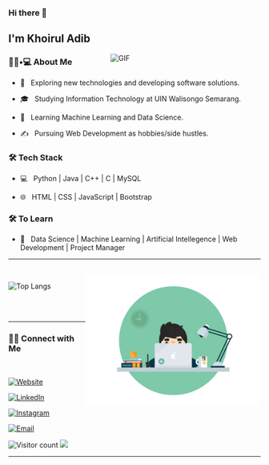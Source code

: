 ### Hi there 👋<h2> I'm Khoirul Adib</h2>
<img align="right" alt="GIF" src="https://encrypted-tbn0.gstatic.com/images?q=tbn:ANd9GcRqTaIKxD1tUKD834FjOxOxQiJr-vm_2PVheprzsOyrjLyeE3kswDO0cWXit6-GEAeu6LA&usqp=CAU" width="300"/>

<h3> 👨🏻•💻 About Me </h3>



- 🤔 &nbsp; Exploring new technologies and developing software solutions.

- 🎓 &nbsp; Studying Information Technology at UIN Walisongo Semarang.

- 🌱 &nbsp; Learning Machine Learning and Data Science.

- ✍️ &nbsp; Pursuing Web Development as hobbies/side hustles.



<h3>🛠 Tech Stack</h3>



- 💻 &nbsp; Python | Java | C++ | C | MySQL

- 🌐 &nbsp; HTML | CSS | JavaScript | Bootstrap 

<!--

- 🛢 &nbsp; MySQL | MongoDB

- 🔧 &nbsp; Git | Markdown | 

- 🖥 &nbsp; Corel Draw | Photoshop | Canva

-->



<h3>🛠 To Learn</h3>

- 🔧 &nbsp; Data Science | Machine Learning | Artificial Intellegence | Web Development | Project Manager

<hr>




<br/>

<img src="https://github.com/nirala69/nirala69/blob/master/70804f7e25b11f29db904f2fa7b4cd9d.gif" width="350" align='right'>

![Top Langs](https://github-readme-stats.vercel.app/api/top-langs/?username=shivam0110&show_icons=true)

<br><br>



<hr>



<h3> 🤝🏻 Connect with Me </h3>

<br>



<p align="center">

<a href="https://khoiruladib.my.id/"><img alt="Website" src="https://img.shields.io/badge/Website-khoiruladib.my.id-black?style=flat-square&logo=google-chrome"></a>

<a href="https://www.linkedin.com/in/khoirul-adib-51b5591b9/?originalSubdomain=id"><img alt="LinkedIn" src="https://img.shields.io/badge/LinkedIn-khoiruladib-blue?style=flat-square&logo=linkedin"></a>

<a href="https://www.instagram.com/khoiruladib27/"><img alt="Instagram" src="https://img.shields.io/badge/Instagram-khoiruladib27-black?style=flat-square&logo=instagram"></a>

<a href="mailto:khoiruladib100@gmail.com"><img alt="Email" src="https://img.shields.io/badge/khoiruladib100@gmail.com-blue?style=flat-square&logo=gmail"></a>

</p>





![Visitor count](https://visitor-badge.laobi.icu/badge?page_id=shivam0110.shivam0110)   <img src="https://media.giphy.com/media/dxn6fRlTIShoeBr69N/giphy.gif" width="30">





<hr>
